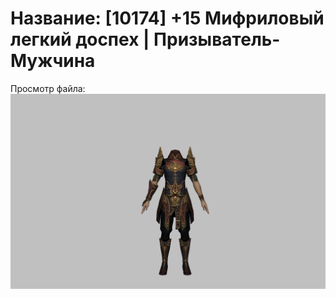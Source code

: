 # Название: [10174] +15 Мифриловый легкий доспех | Призыватель-Мужчина

Просмотр файла:
![p080021.png](p080021.png)